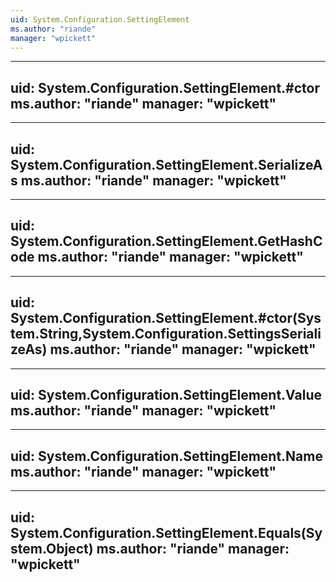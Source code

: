 ```yaml
---
uid: System.Configuration.SettingElement
ms.author: "riande"
manager: "wpickett"
---
```


---
uid: System.Configuration.SettingElement.#ctor
ms.author: "riande"
manager: "wpickett"
---

---
uid: System.Configuration.SettingElement.SerializeAs
ms.author: "riande"
manager: "wpickett"
---

---
uid: System.Configuration.SettingElement.GetHashCode
ms.author: "riande"
manager: "wpickett"
---

---
uid: System.Configuration.SettingElement.#ctor(System.String,System.Configuration.SettingsSerializeAs)
ms.author: "riande"
manager: "wpickett"
---

---
uid: System.Configuration.SettingElement.Value
ms.author: "riande"
manager: "wpickett"
---

---
uid: System.Configuration.SettingElement.Name
ms.author: "riande"
manager: "wpickett"
---

---
uid: System.Configuration.SettingElement.Equals(System.Object)
ms.author: "riande"
manager: "wpickett"
---
